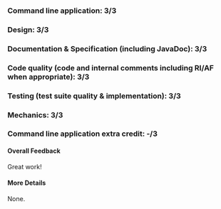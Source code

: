 ### Command line application: 3/3

### Design: 3/3

### Documentation & Specification (including JavaDoc): 3/3

### Code quality (code and internal comments including RI/AF when appropriate): 3/3

### Testing (test suite quality & implementation): 3/3

### Mechanics: 3/3

### Command line application extra credit:  -/3

#### Overall Feedback

Great work!

#### More Details

None.
